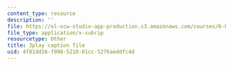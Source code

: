 ```yaml
---
content_type: resource
description: ''
file: https://ol-ocw-studio-app-production.s3.amazonaws.com/courses/6-006-introduction-to-algorithms-fall-2011/4f81dd26f998521081cc5276aeddfc4d_B7hVxCmfPtM.vtt
file_type: application/x-subrip
resourcetype: Other
title: 3play caption file
uid: 4f81dd26-f998-5210-81cc-5276aeddfc4d
---
```

